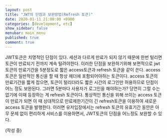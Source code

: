 ```yaml
---
layout: post
title: "JWT의 단점과 보완방법(Refresh 토큰)"
date: 2020-01-11 21:00:00 +0900
categories: [development, etc]
show_sidebar: false
menubar: main_menu
published: true
comment: true
---
```


JWT토큰은 치명적인 단점이 있다. 세션과 다르게 만료가 되지 않기 때문에 한번 털리면 토큰이 만료되기 전까지 계속 털려야한다.
이러한 단점을 보완하기위해 보편적으로 jwt토큰의 만료기간을 5분정도로 짧은 access토큰과 refresh 토큰을 같이 쓴다.
access 토큰은 일반적인 통신을 할 때 항상 헤더에 포함되어야하는 토큰이다.
access 토큰의 만료기간을 짧게 잡으면, 토큰이 털리더라도 짧은 시간의 로그인만 허용하므로 단점이 어느 정도 보완된다.
그러면 5분마다 사용자가 로그인을 해야하는가? 당연히 그럴 수는 없기에 이때 등장하는 게 refresh 토큰이다.
통상적인 통신을 위해 쓰이는 access 토큰이 만료가 되면 이 때 상대적으로 만료제한기간이 긴 refresh토큰을 이용하여 새로운 access 토큰을 발행한다.
이러면 유저입장에서는 refresh 토큰의 유효기간 동안은 아무 문제 없이 편리하게 서비스를 이용하면서, JWT토큰의 단점을 어느정도 보완할 수 있다.

(작성 중)
